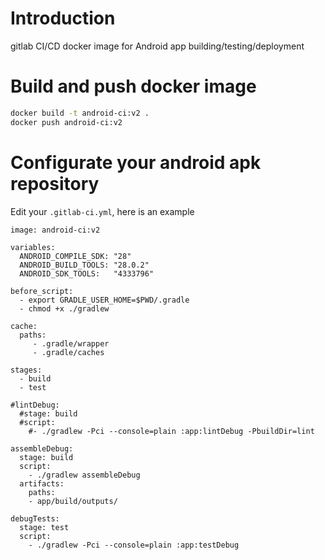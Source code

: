 # Introduction

gitlab CI/CD docker image for Android app building/testing/deployment


# Build and push docker image
```sh
docker build -t android-ci:v2 .
docker push android-ci:v2
```

# Configurate your android apk repository
Edit your `.gitlab-ci.yml`, here is an example
```
image: android-ci:v2

variables:
  ANDROID_COMPILE_SDK: "28"
  ANDROID_BUILD_TOOLS: "28.0.2"
  ANDROID_SDK_TOOLS:   "4333796"

before_script:
  - export GRADLE_USER_HOME=$PWD/.gradle
  - chmod +x ./gradlew

cache:
  paths:
     - .gradle/wrapper
     - .gradle/caches

stages:
  - build
  - test

#lintDebug:
  #stage: build
  #script:
    #- ./gradlew -Pci --console=plain :app:lintDebug -PbuildDir=lint

assembleDebug:
  stage: build
  script:
    - ./gradlew assembleDebug
  artifacts:
    paths:
    - app/build/outputs/

debugTests:
  stage: test
  script:
    - ./gradlew -Pci --console=plain :app:testDebug
```
